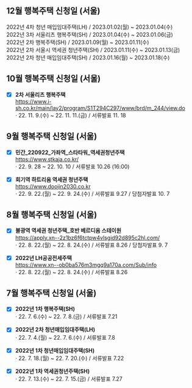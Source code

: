 ## 12월 행복주택 신청일 (서울)
2022년 4차 청년 매입임대주택(LH) / 2023.01.02(월) ~ 2023.01.04(수)  
2022년 3차 서울리츠 행복주택(SH) / 2023.01.04(수) ~ 2023.01.06(금)  
2022년 2차 행복주택(SH) / 2023.01.09(월) ~ 2023.01.11(수)  
2022년 2차 서울시 역세권 청년주택(SH)	/ 2023.01.11(수) ~ 2023.01.13(금)  
2022년 2차 청년 매입임대주택(SH) / 2023.01.16(월) ~ 2023.01.18(수)  

## 10월 행복주택 신청일 (서울)
- [x] **2차 서울리츠 행복주택**  
https://www.i-sh.co.kr/main/lay2/program/S1T294C297/www/brd/m_244/view.do  
· 22. 11. 9.(수) ~ 22. 11. 11.(금) / 서류발표 11. 18

## 9월 행복주택 신청일 (서울)
- [x] **민간_220922_가좌역_스타타워_역세권청년주택**  
https://www.stkaja.co.kr/  
· 22. 9. 28 ~ 22. 10. 10 / 서류발표 10.26 (16:00)

- [x] **회기역 하트리움 역세권 청년주택**  
https://www.doojin2030.co.kr  
· 22. 9. 22.(월) ~ 22. 9. 24.(수) / 서류발표 9.27 / 당첨자발표 10. 7

## 8월 행복주택 신청일 (서울)
- [x] **불광역 역세권 청년주택_호반 베르디움 스테이원**  
https://apply.xn--2z1bz6f6tctpw4vlsgid92d895c2hl.com/  
· 22. 8. 22.(월) ~ 22. 8. 24.(수) / 서류발표 8.26 / 당첨자발표 9. 7

- [x] **2022년 LH공공전세주택**  
https://www.xn--ob0ba576m3mgq9a170a.com/Sub/info  
· 22. 8. 22.(월) ~ 22. 8. 24.(수) / 서류발표 8.26

## 7월 행복주택 신청일 (서울)
- [x] **2022년 1차 행복주택(SH)**  
· 22. 7. 6.(수) ~ 22. 7. 8.(금) / 서류발표 7.21

- [x] **2022년 2차 청년매입임대주택(LH)**  
· 22. 7. 4.(월) ~ 22. 7. 6.(수) / 서류발표 7.8

- [x] **2022년 1차 청년매입임대주택(SH)**  
· 22. 7. 18.(월) ~ 22. 7. 20.(수) / 서류발표 7.22

- [x] **2022년 1차 역세권청년주택(SH)**  
· 22. 7. 13.(수) ~ 22. 7. 15.(금) / 서류발표 7.27
